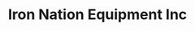 ---
title: "Iron Nation Equipment Inc"
url: /warman/iron-nation-equipment-inc/
shop: Autowerkstatt
---
